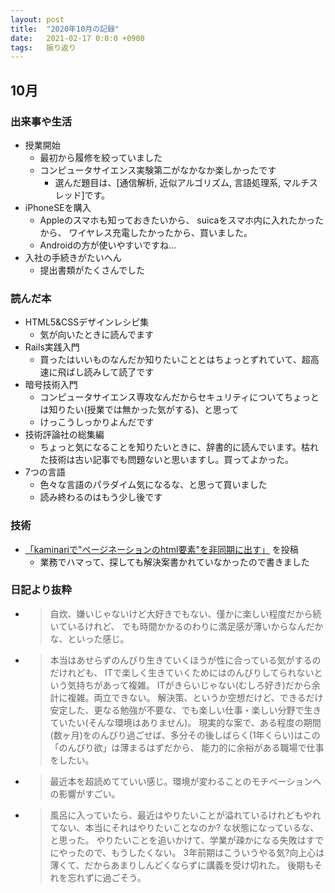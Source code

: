 ```yaml
---
layout: post
title:  "2020年10月の記録"
date:   2021-02-17 0:0:0 +0900
tags:   振り返り
---
```


## 10月

### 出来事や生活

- 授業開始
  - 最初から履修を絞っていました
  - コンピュータサイエンス実験第二がなかなか楽しかったです
    - 選んだ題目は、[通信解析, 近似アルゴリズム, 言語処理系, マルチスレッド]です。
- iPhoneSEを購入
  - Appleのスマホも知っておきたいから、
    suicaをスマホ内に入れたかったから、
    ワイヤレス充電したかったから、買いました。
  - Androidの方が使いやすいですね...
- 入社の手続きがたいへん
  - 提出書類がたくさんでした

### 読んだ本

- HTML5&CSSデザインレシピ集
  - 気が向いたときに読んでます
- Rails実践入門
  - 買ったはいいものなんだか知りたいこととはちょっとずれていて、超高速に飛ばし読みして読了です
- 暗号技術入門
  - コンピュータサイエンス専攻なんだからセキュリティについてちょっとは知りたい(授業では無かった気がする)、と思って
  - けっこうしっかりよんだです
- 技術評論社の総集編
  - ちょっと気になることを知りたいときに、辞書的に読んでいます。枯れた技術は古い記事でも問題ないと思いますし。買ってよかった。
- 7つの言語
  - 色々な言語のパラダイム気になるな、と思って買いました
  - 読み終わるのはもう少し後です

### 技術
- [「kaminariで"ページネーションのhtml要素"を非同期に出す」](https://qiita.com/tetetratra/items/ff66bdfa4e4bb2758a5a) を投稿
  - 業務でハマって、探しても解決案書かれていなかったので書きました

### 日記より抜粋

- > 自炊、嫌いじゃないけど大好きでもない、僅かに楽しい程度だから続いているけれど、
  > でも時間かかるのわりに満足感が薄いからなんだかな、といった感じ。
- > 本当はあせらずのんびり生きていくほうが性に合っている気がするのだけれども、
  > ITで楽しく生きていくためにはのんびりしてられないという気持ちがあって複雑。
  > ITがきらいじゃない(むしろ好き)だから余計に複雑。両立できない。
  > 解決策、というか空想だけど、できるだけ安定した、更なる勉強が不要な、でも楽しい仕事・楽しい分野で生きていたい(そんな環境はありません)。
  > 現実的な案で、ある程度の期間(数ヶ月)をのんびり過ごせば、多分その後しばらく(1年くらい)はこの「のんびり欲」は薄まるはずだから、
  > 能力的に余裕がある職場で仕事をしたい。
- > 最近本を超読めてていい感じ。環境が変わることのモチベーションへの影響がすごい。
- > 風呂に入っていたら、最近はやりたいことが溢れているけれどもやれてない、本当にそれはやりたいことなのか? な状態になっているな、と思った。
  > やりたいことを追いかけて、学業が疎かになる失敗はすでにやったので、もうしたくない。
  > 3年前期はこういうやる気?向上心は薄くて、だからあまりしんどくならずに講義を受け切れた。
  > 後期もそれを忘れずに過ごそう。



